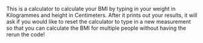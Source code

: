 This is a calculator to calculate your BMI by typing in your weight in Kilogrammes and height in Centimeters. After it prints out your results, it will ask if you would like to reset the calculator to type in a new measurement so that you can calculate the BMI for multiple people without having the rerun the code!
